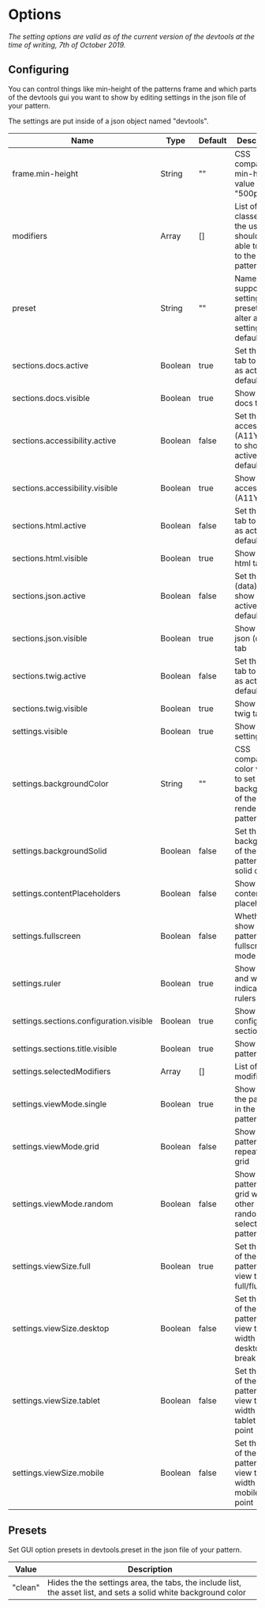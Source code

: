 # Options

_The setting options are valid as of the current version of the devtools at the time of writing, 7th of October 2019._

## Configuring

You can control things like min-height of the patterns frame and which parts of the devtools gui you want to show by editing settings in the json file of your pattern.

The settings are put inside of a json object named "devtools".

| Name                                    | Type    | Default | Description                                                                 |
| --------------------------------------- | ------- | ------- | --------------------------------------------------------------------------- |
| frame.min-height                        | String  | ""      | CSS compatible min-height value (f.ex "500px")                              |
| modifiers                               | Array   | []      | List of css classes that the user should be able to add to the pattern      |
| preset                                  | String  | ""      | Name of a supported settings preset to alter a set of setting defaults      |
| sections.docs.active                    | Boolean | true    | Set the docs tab to show as active by default                               |
| sections.docs.visible                   | Boolean | true    | Show the docs tab                                                           |
| sections.accessibility.active           | Boolean | false   | Set the accessibility (A11Y) tab to show as active by default               |
| sections.accessibility.visible          | Boolean | true    | Show the accessibility (A11Y) tab                                           |
| sections.html.active                    | Boolean | false   | Set the html tab to show as active by default                               |
| sections.html.visible                   | Boolean | true    | Show the html tab                                                           |
| sections.json.active                    | Boolean | false   | Set the json (data) tab to show as active by default                        |
| sections.json.visible                   | Boolean | true    | Show the json (data) tab                                                    |
| sections.twig.active                    | Boolean | false   | Set the twig tab to show as active by default                               |
| sections.twig.visible                   | Boolean | true    | Show the twig tab                                                           |
| settings.visible                        | Boolean | true    | Show the settings area                                                      |
| settings.backgroundColor                | String  | ""      | CSS compatible color value to set to the background of the rendered pattern |
| settings.backgroundSolid                | Boolean | false   | Set the background of the pattern to a solid color                          |
| settings.contentPlaceholders            | Boolean | false   | Show content placeholders                                                   |
| settings.fullscreen                     | Boolean | false   | Whether to show the pattern in fullscreen mode                              |
| settings.ruler                          | Boolean | true    | Show height and width indicator rulers                                      |
| settings.sections.configuration.visible | Boolean | true    | Show the configutation section                                              |
| settings.sections.title.visible         | Boolean | true    | Show the patterns title                                                     |
| settings.selectedModifiers              | Array   | []      | List of active modifiers                                                    |
| settings.viewMode.single                | Boolean | true    | Show only the pattern in the pattern view                                   |
| settings.viewMode.grid                  | Boolean | false   | Show the pattern repeated in a grid                                         |
| settings.viewMode.random                | Boolean | false   | Show the pattern in a grid with other randomly selected patterns            |
| settings.viewSize.full                  | Boolean | true    | Set the width of the patterns view to full/fluid                            |
| settings.viewSize.desktop               | Boolean | false   | Set the width of the patterns view to the width of the desktop break point  |
| settings.viewSize.tablet                | Boolean | false   | Set the width of the patterns view to the width of the tablet break point   |
| settings.viewSize.mobile                | Boolean | false   | Set the width of the patterns view to the width of the mobile break point   |

## Presets

Set GUI option presets in devtools.preset in the json file of your pattern.

| Value   | Description                                                                                                      |
| ------- | ---------------------------------------------------------------------------------------------------------------- |
| "clean" | Hides the the settings area, the tabs, the include list, the asset list, and sets a solid white background color |
